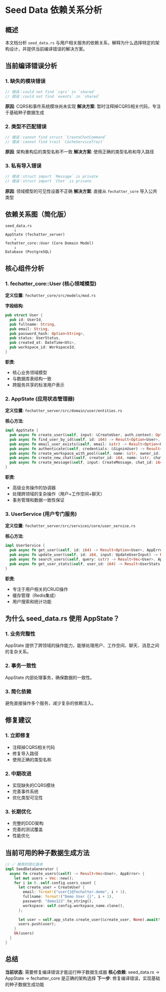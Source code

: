 # Seed Data 依赖关系分析

## 概述

本文档分析 `seed_data.rs` 与用户相关服务的依赖关系，解释为什么选择特定的架构设计，并提供当前编译错误的解决方案。

## 当前编译错误分析

### 1. **缺失的模块错误**
```rust
// 错误：could not find `cqrs` in `shared`
// 错误：could not find `events` in `shared`
```

**原因**: CQRS和事件系统模块尚未实现
**解决方案**: 暂时注释掉CQRS相关代码，专注于基础种子数据生成

### 2. **类型不匹配错误**
```rust
// 错误：cannot find struct `CreateChatCommand`
// 错误：cannot find trait `CacheServiceTrait`
```

**原因**: 架构重构后的类型名称不一致
**解决方案**: 使用正确的类型名称和导入路径

### 3. **私有导入错误**
```rust
// 错误：struct import `Message` is private
// 错误：struct import `Chat` is private
```

**原因**: 领域模型的可见性设置不正确
**解决方案**: 直接从 `fechatter_core` 导入公共类型

## 依赖关系图（简化版）

```
seed_data.rs
    ↓
AppState (fechatter_server)
    ↓
fechatter_core::User (Core Domain Model)
    ↓
Database (PostgreSQL)
```

## 核心组件分析

### 1. fechatter_core::User (核心领域模型)

**定义位置**: `fechatter_core/src/models/mod.rs`

**字段结构**:
```rust
pub struct User {
  pub id: UserId,
  pub fullname: String,
  pub email: String,
  pub password_hash: Option<String>,
  pub status: UserStatus,
  pub created_at: DateTime<Utc>,
  pub workspace_id: WorkspaceId,
}
```

**职责**:
- 核心业务领域模型
- 与数据库表结构一致
- 跨服务共享的标准用户表示

### 2. AppState (应用状态管理器)

**定义位置**: `fechatter_server/src/domain/user/entities.rs`

**核心方法**:
```rust
impl AppState {
  pub async fn create_user(&self, input: &CreateUser, auth_context: Option<AuthContext>) -> Result<User, AppError>
  pub async fn find_user_by_id(&self, id: i64) -> Result<Option<User>, AppError>
  pub async fn email_user_exists(&self, email: &str) -> Result<Option<User>, AppError>
  pub async fn authenticate(&self, credentials: &SigninUser) -> Result<Option<User>, AppError>
  pub async fn create_workspace_with_pool(&self, name: &str, owner_id: i64) -> Result<Workspace, AppError>
  pub async fn create_new_chat(&self, creator_id: i64, name: &str, chat_type: ChatType, members: Option<Vec<i64>>, description: Option<&str>, workspace_id: i64) -> Result<Chat, AppError>
  pub async fn create_message(&self, input: CreateMessage, chat_id: i64, sender_id: i64) -> Result<Message, AppError>
}
```

**职责**:
- 高级业务操作的协调器
- 处理跨领域的复杂操作（用户+工作空间+聊天）
- 事务管理和数据一致性保证

### 3. UserService (用户专门服务)

**定义位置**: `fechatter_server/src/services/core/user_service.rs`

**核心方法**:
```rust
impl UserService {
  pub async fn get_user(&self, id: i64) -> Result<Option<User>, AppError>
  pub async fn update_user(&self, id: i64, input: UpdateUserInput) -> Result<User, AppError>
  pub async fn search_users(&self, query: &str) -> Result<Vec<User>, AppError>
  pub async fn get_user_stats(&self, user_id: i64) -> Result<UserStats, AppError>
}
```

**职责**:
- 专注于用户相关的CRUD操作
- 缓存管理（Redis集成）
- 用户搜索和统计功能

## 为什么 seed_data.rs 使用 AppState？

### 1. **业务完整性**
AppState 提供了跨领域的操作能力，能够处理用户、工作空间、聊天、消息之间的复杂关系。

### 2. **事务一致性**
AppState 内部处理事务，确保数据的一致性。

### 3. **简化依赖**
避免直接操作多个服务，减少复杂的依赖注入。

## 修复建议

### 1. **立即修复**
- 注释掉CQRS相关代码
- 修复导入路径
- 使用正确的类型名称

### 2. **中期改进**
- 实现缺失的CQRS模块
- 完善事件系统
- 优化类型可见性

### 3. **长期优化**
- 完整的DDD架构
- 完善的测试覆盖
- 性能优化

## 当前可用的种子数据生成方法

```rust
// ✅ 推荐的简化版本
impl SeedDataGenerator {
  async fn create_users(&self) -> Result<Vec<User>, AppError> {
    let mut users = Vec::new();
    for i in 0..self.config.users_count {
      let create_user = CreateUser {
        email: format!("user{}@fechatter.demo", i + 1),
        fullname: format!("Demo User {}", i + 1),
        password: "demo123".to_string(),
        workspace: self.config.workspace_name.clone(),
      };
      
      let user = self.app_state.create_user(&create_user, None).await?;
      users.push(user);
    }
    Ok(users)
  }
}
```

## 总结

**当前状态**: 需要修复编译错误才能运行种子数据生成器
**核心依赖**: seed_data.rs → AppState → fechatter_core 是正确的架构选择
**下一步**: 修复编译错误，实现基础的种子数据生成功能 
